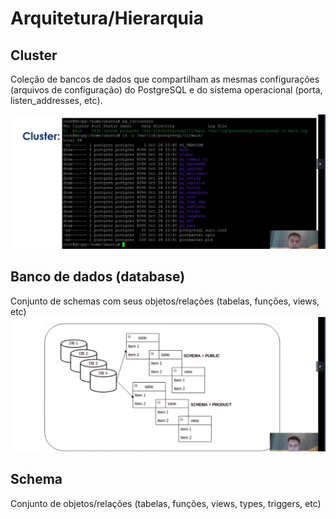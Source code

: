 # Arquitetura/Hierarquia

## Cluster
Coleção de bancos de dados que compartilham as mesmas configurações (arquivos de configuração) do PostgreSQL e do sistema operacional (porta, listen_addresses, etc).

![imagem-11](img/Captura%20de%20tela%20de%202022-07-25%2012-34-43.png)

## Banco de dados (database)
Conjunto de schemas com seus objetos/relações (tabelas, funções, views, etc)
![imagem-10](img/Captura%20de%20tela%20de%202022-07-25%2012-34-08.png)

## Schema
Conjunto de objetos/relações (tabelas, funções, views, types, triggers, etc)

